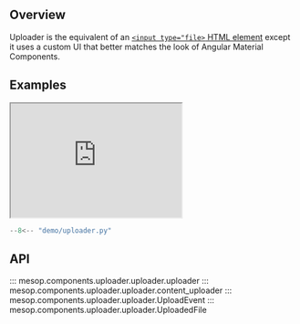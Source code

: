 ## Overview

Uploader is the equivalent of an [`<input type="file>` HTML element](https://developer.mozilla.org/en-US/docs/Web/HTML/Element/input/file) except it uses a custom UI that better
matches the look of Angular Material Components.

## Examples

<iframe class="component-demo" src="https://google.github.io/mesop/demo/?demo=uploader" style="height: 200px"></iframe>

```python
--8<-- "demo/uploader.py"
```

## API

::: mesop.components.uploader.uploader.uploader
::: mesop.components.uploader.uploader.content_uploader
::: mesop.components.uploader.uploader.UploadEvent
::: mesop.components.uploader.uploader.UploadedFile
